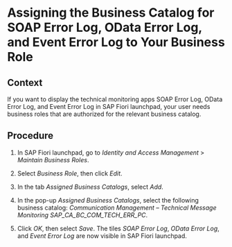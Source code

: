 <!-- loio16a105370cb74e0c980ecd78440fea73 -->

# Assigning the Business Catalog for SOAP Error Log, OData Error Log, and Event Error Log to Your Business Role



<a name="loio16a105370cb74e0c980ecd78440fea73__AddingTheBusinessCatalogForODataErrorLogAndSOAPErrorLog_context"/>

## Context

If you want to display the technical monitoring apps SOAP Error Log, OData Error Log, and Event Error Log in SAP Fiori launchpad, your user needs business roles that are authorized for the relevant business catalog.



<a name="loio16a105370cb74e0c980ecd78440fea73__AddingTheBusinessCatalogForODataErrorLogAndSOAPErrorLog_steps"/>

## Procedure

1.  In SAP Fiori launchpad, go to *Identity and Access Management* \> *Maintain Business Roles*.

2.  Select *Business Role*, then click *Edit*.

3.  In the tab *Assigned Business Catalogs*, select *Add*.

4.  In the pop-up *Assigned Business Catalogs*, select the following business catalog: *Communication Management – Technical Message Monitoring SAP\_CA\_BC\_COM\_TECH\_ERR\_PC*.

5.  Click *OK*, then select *Save*. The tiles *SOAP Error Log*, *OData Error Log*, and *Event Error Log* are now visible in SAP Fiori launchpad.


